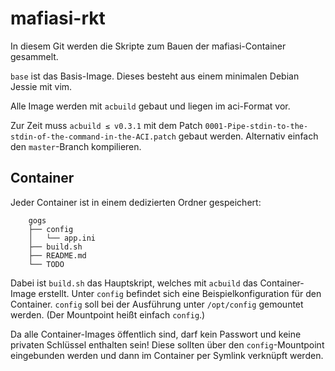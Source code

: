 # mafiasi-rkt

In diesem Git werden die Skripte zum Bauen der mafiasi-Container gesammelt.

`base` ist das Basis-Image. Dieses besteht aus einem minimalen Debian
Jessie mit vim.

Alle Image werden mit `acbuild` gebaut und liegen im aci-Format vor.

Zur Zeit muss `acbuild ≤ v0.3.1` mit dem Patch
`0001-Pipe-stdin-to-the-stdin-of-the-command-in-the-ACI.patch` gebaut werden.
Alternativ einfach den `master`-Branch kompilieren.

## Container

Jeder Container ist in einem dedizierten Ordner gespeichert:

```
    gogs
    ├── config
    │   └── app.ini
    ├── build.sh
    ├── README.md
    └── TODO
```

Dabei ist `build.sh` das Hauptskript, welches mit `acbuild` das Container-Image
erstellt. Unter `config` befindet sich eine Beispielkonfiguration für den
Container. `config` soll bei der Ausführung unter `/opt/config` gemountet
werden. (Der Mountpoint heißt einfach `config`.)

Da alle Container-Images öffentlich sind, darf kein Passwort und keine privaten
Schlüssel enthalten sein! Diese sollten über den `config`-Mountpoint eingebunden
werden und dann im Container per Symlink verknüpft werden.
